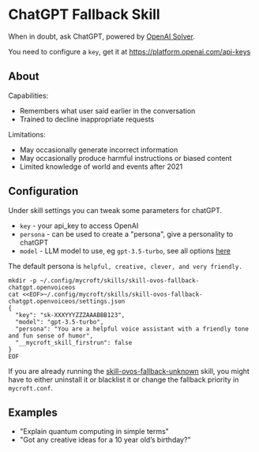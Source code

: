 # ChatGPT Fallback Skill

When in doubt, ask ChatGPT, powered by [OpenAI Solver](https://github.com/OpenVoiceOS/ovos-solver-plugin-openai-persona).

You need to configure a `key`, get it at https://platform.openai.com/api-keys

## About

Capabilities:

- Remembers what user said earlier in the conversation
- Trained to decline inappropriate requests

Limitations:

- May occasionally generate incorrect information
- May occasionally produce harmful instructions or biased content
- Limited knowledge of world and events after 2021

## Configuration

Under skill settings you can tweak some parameters for chatGPT.

- `key` - your api_key to access OpenAI
- `persona` - can be used to create a "persona", give a personality to chatGPT
- `model` - LLM model to use, eg `gpt-3.5-turbo`, see all options [here](https://platform.openai.com/docs/models)

The default persona is `helpful, creative, clever, and very friendly.`

```shell
mkdir -p ~/.config/mycroft/skills/skill-ovos-fallback-chatgpt.openvoiceos
cat <<EOF>~/.config/mycroft/skills/skill-ovos-fallback-chatgpt.openvoiceos/settings.json
{
  "key": "sk-XXXYYYZZZAAABBB123",
  "model": "gpt-3.5-turbo",
  "persona": "You are a helpful voice assistant with a friendly tone and fun sense of humor",
  "__mycroft_skill_firstrun": false
}
EOF
```

If you are already running the [skill-ovos-fallback-unknown](https://github.com/OpenVoiceOS/skill-ovos-fallback-unknown) skill, you might have to either uninstall it or blacklist it or change the fallback priority in `mycroft.conf`.

## Examples

- "Explain quantum computing in simple terms"
- "Got any creative ideas for a 10 year old’s birthday?"
